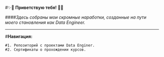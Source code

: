 #✨👋 **Приветствую тебя!**  👋✨

####*Здесь собраны мои скромные наработки, созданные на пути моего становления как Data Engineer.*

__________________________________________________________________________________________________

#**Навигация:**

    #1. Репозиторий с проектами Data Enginer.
    #2. Сертификаты о прохождении курсов.
    
<!--
**brrndalex/brrndalex** is a ✨ _special_ ✨ repository because its `README.md` (this file) appears on your GitHub profile.

Here are some ideas to get you started:

- 🔭 I’m currently working on ...
- 🌱 I’m currently learning ...
- 👯 I’m looking to collaborate on ...
- 🤔 I’m looking for help with ...
- 💬 Ask me about ...
- 📫 How to reach me: ...
- 😄 Pronouns: ...
- ⚡ Fun fact: ...
-->
